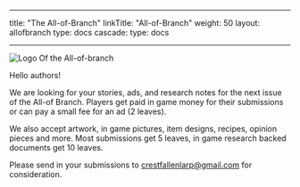 
---
title: "The All-of-Branch"
linkTitle: "All-of-Branch"
weight: 50
layout: allofbranch
type: docs
cascade:
  type: docs

---

![Logo Of the All-of-branch](/allofbranchlogo.png)

Hello authors!

We are looking for your stories, ads, and research notes for the next issue of the All-of Branch.  Players get paid in game money for their submissions or can pay a small fee for an ad (2 leaves).  

We also accept artwork, in game pictures, item designs, recipes, opinion pieces and more.
Most submissions get 5 leaves, in game research backed documents get 10 leaves.

Please send in your submissions to [crestfallenlarp@gmail.com](mailto:crestfallenlarp@gmail.com) for consideration.